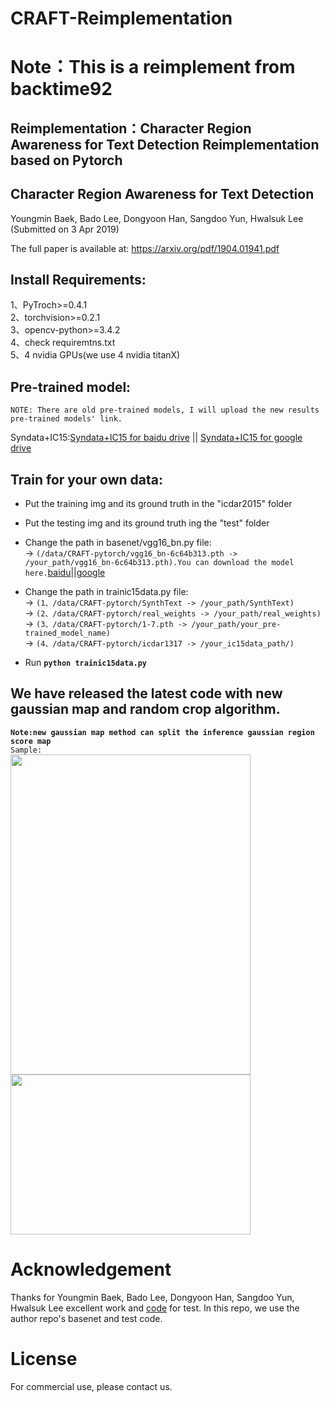 # CRAFT-Reimplementation
# Note：This is a reimplement from backtime92

## Reimplementation：Character Region Awareness for Text Detection Reimplementation based on Pytorch

## Character Region Awareness for Text Detection
Youngmin Baek, Bado Lee, Dongyoon Han, Sangdoo Yun, Hwalsuk Lee (Submitted on 3 Apr 2019)

The full paper is available at: https://arxiv.org/pdf/1904.01941.pdf                                                         

## Install Requirements:                                                                                                        
1、PyTroch>=0.4.1                                                                                                                       
2、torchvision>=0.2.1 			                                                    																			                             
3、opencv-python>=3.4.2                                                                                                       
4、check requiremtns.txt                                                                                                      
5、4 nvidia GPUs(we use 4 nvidia titanX)                                                                                      

## Pre-trained model:
`NOTE: There are old pre-trained models, I will upload the new results pre-trained models' link.`

Syndata+IC15:[Syndata+IC15 for baidu drive](https://pan.baidu.com/s/19lJRM6YWZXVkZ_aytsYSiQ) ||      [Syndata+IC15 for google
 drive](https://drive.google.com/file/d/1k17GuBG_omT91tJoIMSlLrorYbLXkq4z/view?usp=sharing)                                   

## Train for your own data:
- Put the training img and its ground truth in the "icdar2015" folder
- Put the testing img and its ground truth ing the "test" folder
- Change the path in basenet/vgg16_bn.py file:                                                                                                                          
-> `(/data/CRAFT-pytorch/vgg16_bn-6c64b313.pth -> /your_path/vgg16_bn-6c64b313.pth).You can download the model here.`[baidu](https://pan.baidu.com/s/1_h5qdwYQAToDi_BB5Eg3vg)||[google](https://drive.google.com/open?id=1ZtvGpFQrbmEisB_GhmZb8UQOtvqY_-tW)

- Change the path in trainic15data.py file:                                                                                                                         
-> `(1、/data/CRAFT-pytorch/SynthText -> /your_path/SynthText)`                                                                                                                         
-> `(2、/data/CRAFT-pytorch/real_weights -> /your_path/real_weights)`                                                                                                                         
-> `(3、/data/CRAFT-pytorch/1-7.pth -> /your_path/your_pre-trained_model_name)`                                                                                                                         
-> `(4、/data/CRAFT-pytorch/icdar1317 -> /your_ic15data_path/)`

- Run **`python trainic15data.py`**

## We have released the latest code with new gaussian map and random crop algorithm. 
**`Note:new gaussian map method can split the inference gaussian region score map`**                                                                                                                         
`Sample:`                                                                                           
<img src="https://github.com/backtime92/CRAFT-Reimplementation/blob/master/image/test3_score.jpg" width="384" height="512" /><img src="https://github.com/backtime92/CRAFT-Reimplementation/blob/master/image/test3_affinity.jpg" width="384" height="256" />             

# Acknowledgement
Thanks for Youngmin Baek, Bado Lee, Dongyoon Han, Sangdoo Yun, Hwalsuk Lee excellent work and [code](https://github.com/clovaai/CRAFT-pytorch) for test. In this repo, we use the author repo's basenet and test code.

# License
For commercial use, please contact us.
